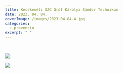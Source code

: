 ```yaml
---
title: Kecskeméti SZC Gróf Károlyi Sándor Technikum
date: 2023. 04. 04.
coverImage: /images/2023-04-04-4.jpg
categories:
  - prevencio
excerpt: " "
---
```

 ﻿

![](/images/2023-04-04-5.jpg)

![](/images/2023-04-04-6.jpg)
